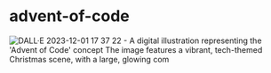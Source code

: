 # advent-of-code
![DALL·E 2023-12-01 17 37 22 - A digital illustration representing the 'Advent of Code' concept  The image features a vibrant, tech-themed Christmas scene, with a large, glowing com](https://github.com/kathaler/advent-of-code/assets/61032371/c05f8f1c-fb8c-4f78-b8df-7ae908fd1eb6)
